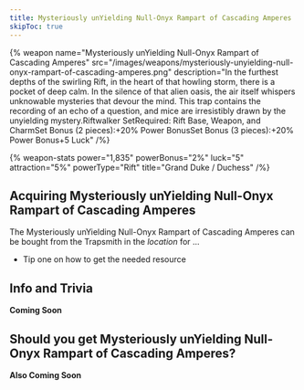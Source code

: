 ```yaml
---
title: Mysteriously unYielding Null-Onyx Rampart of Cascading Amperes
skipToc: true
---
```


{% weapon
 name="Mysteriously unYielding Null-Onyx Rampart of Cascading Amperes"
 src="/images/weapons/mysteriously-unyielding-null-onyx-rampart-of-cascading-amperes.png"
 description="In the furthest depths of the swirling Rift, in the heart of that howling storm, there is a pocket of deep calm. In the silence of that alien oasis, the air itself whispers unknowable mysteries that devour the mind. This trap contains the recording of an echo of a question, and mice are irresistibly drawn by the unyielding mystery.Riftwalker SetRequired: Rift Base, Weapon, and CharmSet Bonus (2 pieces):+20% Power BonusSet Bonus (3 pieces):+20% Power Bonus+5 Luck"
/%}

{% weapon-stats
 power="1,835"
 powerBonus="2%"
 luck="5"
 attraction="5%"
 powerType="Rift"
 title="Grand Duke / Duchess"
/%}

## Acquiring Mysteriously unYielding Null-Onyx Rampart of Cascading Amperes

The Mysteriously unYielding Null-Onyx Rampart of Cascading Amperes can be bought from the Trapsmith in the *location* for ...

- Tip one on how to get the needed resource

## Info and Trivia

**Coming Soon**

## Should you get Mysteriously unYielding Null-Onyx Rampart of Cascading Amperes?

**Also Coming Soon**
